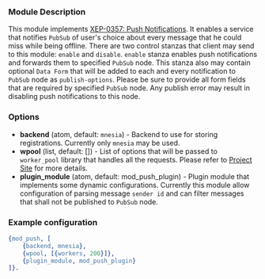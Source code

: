 ### Module Description
This module implements [XEP-0357: Push Notifications](https://xmpp.org/extensions/xep-0357.html).
 It enables a service that notifies `PubSub` of user's choice about every message that he could 
 miss while being offline. There are two control stanzas that client may send to this module:
 `enable` and `disable`. `enable` stanza enables push notifications and forwards them to 
 specified `PubSub` node. This stanza also may contain optional `Data Form` that will be added to
  each and every notification to `PubSub` node as `publish-options`. Please be sure to provide 
  all form fields that are required by specified `PubSub` node. Any publish error may result in 
  disabling push notifications to this node.  

### Options

* **backend** (atom, default: `mnesia`) - Backend to use for storing registrations. Currently 
only `mnesia` may be used.
* **wpool** (list, default: []) - List of options that will be passed to `worker_pool` library 
that handles all the requests. Please refer to [Project Site](https://github.com/inaka/worker_pool) for more details.
* **plugin_module** (atom, default: mod_push_plugin) - Plugin module that implements some dynamic
 configurations. Currently this module allow configuration of parsing message `sender id` and can
  filter messages that shall not be published to `PubSub` node.


### Example configuration

```Erlang
{mod_push, [
    {backend, mnesia},
    {wpool, [{workers, 200}]},
    {plugin_module, mod_push_plugin}
]}.
```
